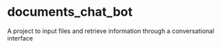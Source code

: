 # documents_chat_bot
A project to input files and retrieve information through a conversational interface
